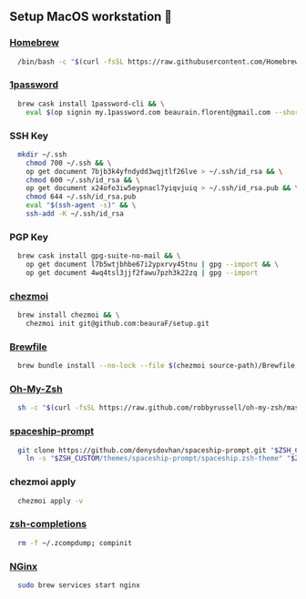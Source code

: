 ## Setup MacOS workstation 🚀

### [Homebrew](https://brew.sh/index_fr)

```sh
  /bin/bash -c "$(curl -fsSL https://raw.githubusercontent.com/Homebrew/install/master/install.sh)"
```

### [1password](https://1password.com/)

```sh
  brew cask install 1password-cli && \
    eval $(op signin my.1password.com beaurain.florent@gmail.com --shorthand beaurain_florent)
```

### SSH Key

```sh
  mkdir ~/.ssh
    chmod 700 ~/.ssh && \
    op get document 7bjb3k4yfndydd3wqjtlf26lve > ~/.ssh/id_rsa && \
    chmod 600 ~/.ssh/id_rsa && \
    op get document x24ofo3iw5eypnacl7yiqvjuiq > ~/.ssh/id_rsa.pub && \
    chmod 644 ~/.ssh/id_rsa.pub
    eval "$(ssh-agent -s)" && \
    ssh-add -K ~/.ssh/id_rsa
```

### PGP Key

```sh
  brew cask install gpg-suite-no-mail && \
    op get document l7b5wtjbhbe67i2ypxrvy45tnu | gpg --import && \
    op get document 4wq4tsl3jjf2fawu7pzh3k22zq | gpg --import
```

### [chezmoi](https://github.com/twpayne/chezmoi)

```sh
  brew install chezmoi && \
    chezmoi init git@github.com:beauraF/setup.git
```

### [Brewfile](https://github.com/Homebrew/homebrew-bundle/)

```sh
  brew bundle install --no-lock --file $(chezmoi source-path)/Brewfile
```

### [Oh-My-Zsh](https://ohmyz.sh/)

```sh
  sh -c "$(curl -fsSL https://raw.github.com/robbyrussell/oh-my-zsh/master/tools/install.sh)"
```

### [spaceship-prompt](https://github.com/denysdovhan/spaceship-prompt)

```sh
  git clone https://github.com/denysdovhan/spaceship-prompt.git "$ZSH_CUSTOM/themes/spaceship-prompt" && \
    ln -s "$ZSH_CUSTOM/themes/spaceship-prompt/spaceship.zsh-theme" "$ZSH_CUSTOM/themes/spaceship.zsh-theme"
```

### chezmoi apply

```sh
  chezmoi apply -v
```

### [zsh-completions](https://github.com/zsh-users/zsh-completions/)

```sh
  rm -f ~/.zcompdump; compinit
```

### [NGinx](https://www.nginx.com/)

```sh
  sudo brew services start nginx
```
